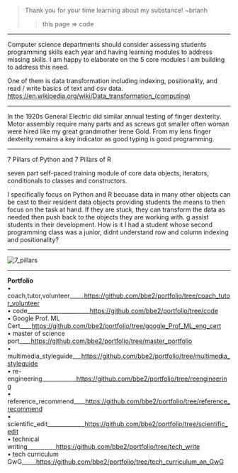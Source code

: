 > Thank you for your time learning about my substance! ~brianh
>> this page => code  
---------

Computer science departments should consider assessing students programming skills each year and having learning modules to address missing skills. I am happy to elaborate on the 5 core modules I am building to address this need.  

One of them is data transformation including indexing, positionality, and read / write basics of text and csv data. https://en.wikipedia.org/wiki/Data_transformation_(computing)  

---------
In the 1920s General Electric did similar annual testing of finger dexterity. Motor assembly require many parts and as screws got smaller often woman were hired like my great grandmother Irene Gold. From my lens finger dexterity remains a key indicator as good typing is good programming.  

--------
7 Pillars of Python and 7 Pillars of R  

seven part self-paced training module of core data objects, iterators, conditionals to classes and constructors.


I specifically focus on Python and R becuase data in many other objects can be cast to their resident data objects providing students the means to then focus on the task at hand. If they are stuck, they can transform the data as needed then push back to the objects they are working with.
g
assist students in their development. How is it I had a student whose second programming class was a junior, didnt understand row and column indexing and positionality?  

-----------
![7_pillars](https://user-images.githubusercontent.com/59778456/200092472-1e7b6db7-0e17-4caa-bc10-90751f194708.JPG)

--------------
**Portfolio**  
• coach,tutor,volunteer_____https://github.com/bbe2/portfolio/tree/coach_tutor_volunteer  
• code______________________https://github.com/bbe2/portfolio/tree/code  
• Google Prof. ML Cert____https://github.com/bbe2/portfolio/tree/google_Prof_ML_eng_cert  
• master of science port____https://github.com/bbe2/portfolio/tree/master_portfolio  
• multimedia_styleguide___https://github.com/bbe2/portfolio/tree/multimedia_styleguide  
• re-engineering____________https://github.com/bbe2/portfolio/tree/reengineering  
• reference_recommend____https://github.com/bbe2/portfolio/tree/reference_recommend  
• scientific_edit_____________https://github.com/bbe2/portfolio/tree/scientific_edit  
• technical writing__________https://github.com/bbe2/portfolio/tree/tech_write  
• tech curriculum GwG_____https://github.com/bbe2/portfolio/tree/tech_curriculum_an_GwG
